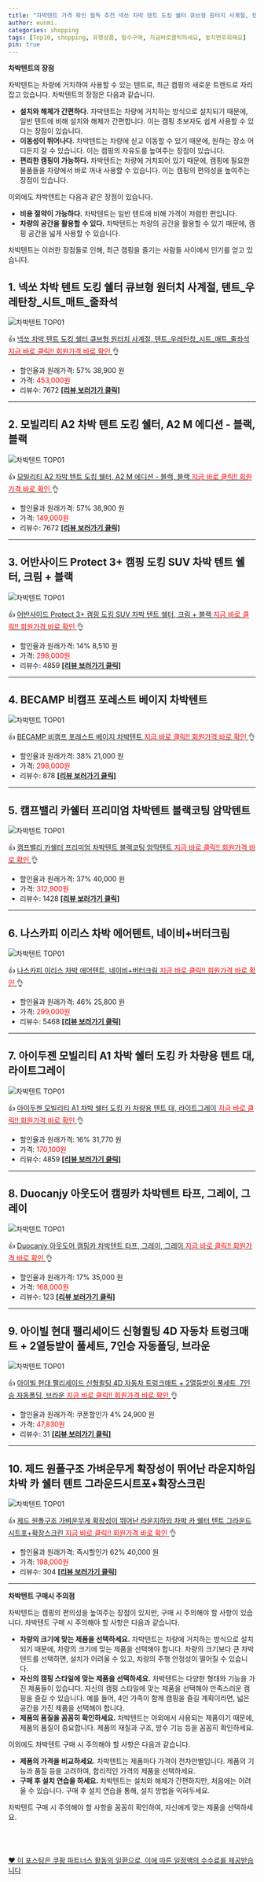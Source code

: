 ```yaml
---
title: "차박텐트 가격 확인 필독 추천 넥쏘 차박 텐트 도킹 쉘터 큐브형 원터치 사계절, 텐트_우레탄창_시트_매트_줄좌석 비교 장점 구매가이드"
author: eunmi.
categories: shopping
tags: [Top10, shopping, 유행상품, 필수구매, 지금바로클릭하세요, 놓치면후회해요]
pin: true
---
```

**차박텐트의 장점**

차박텐트는 차량에 거치하여 사용할 수 있는 텐트로, 최근 캠핑의 새로운 트렌드로 자리 잡고 있습니다. 차박텐트의 장점은 다음과 같습니다.

* **설치와 해체가 간편하다.** 차박텐트는 차량에 거치하는 방식으로 설치되기 때문에, 일반 텐트에 비해 설치와 해체가 간편합니다. 이는 캠핑 초보자도 쉽게 사용할 수 있다는 장점이 있습니다.
* **이동성이 뛰어나다.** 차박텐트는 차량에 싣고 이동할 수 있기 때문에, 원하는 장소 어디든지 갈 수 있습니다. 이는 캠핑의 자유도를 높여주는 장점이 있습니다.
* **편리한 캠핑이 가능하다.** 차박텐트는 차량에 거치되어 있기 때문에, 캠핑에 필요한 물품들을 차량에서 바로 꺼내 사용할 수 있습니다. 이는 캠핑의 편의성을 높여주는 장점이 있습니다.

이외에도 차박텐트는 다음과 같은 장점이 있습니다.

* **비용 절약이 가능하다.** 차박텐트는 일반 텐트에 비해 가격이 저렴한 편입니다.
* **차량의 공간을 활용할 수 있다.** 차박텐트는 차량의 공간을 활용할 수 있기 때문에, 캠핑 공간을 넓게 사용할 수 있습니다.

차박텐트는 이러한 장점들로 인해, 최근 캠핑을 즐기는 사람들 사이에서 인기를 얻고 있습니다.

   

## 1. 넥쏘 차박 텐트 도킹 쉘터 큐브형 원터치 사계절, 텐트_우레탄창_시트_매트_줄좌석

![차박텐트 TOP01](https://thumbnail8.coupangcdn.com/thumbnails/remote/230x230ex/image/vendor_inventory/e320/a68ac3ce3fb0378e11fb30f92d99bf297833bc9757e7c15067016d72f4f0.jpg)


👍 [넥쏘 차박 텐트 도킹 쉘터 큐브형 원터치 사계절, 텐트_우레탄창_시트_매트_줄좌석 <font color=red> 지금 바로 클릭!! 회원가격 바로 확인 </font> ](https://link.coupang.com/re/AFFSDP?lptag=AF3617701&subid=GithubCoopas&pageKey=6406751932&traceid=V0-153&itemId=13721482012&vendorItemId=80972521489) 👌 


- 할인율과 원래가격: 57%  38,900   원
- 가격: <span style='color:red'>453,000원</span>
- 리뷰수: 7672  [**[리뷰 보러가기 클릭]**](https://link.coupang.com/re/AFFSDP?lptag=AF3617701&subid=GithubCoopas&pageKey=6406751932&traceid=V0-153&itemId=13721482012&vendorItemId=80972521489)

---


   

## 2. 모빌리티 A2 차박 텐트 도킹 쉘터, A2 M 에디션 - 블랙, 블랙

![차박텐트 TOP01](https://thumbnail6.coupangcdn.com/thumbnails/remote/230x230ex/image/vendor_inventory/181b/e232105a8f6d0d48a1da75bd99b47f9df57fa33a285bc957c9ad9c6016b4.jpg)


👍 [모빌리티 A2 차박 텐트 도킹 쉘터, A2 M 에디션 - 블랙, 블랙 <font color=red> 지금 바로 클릭!! 회원가격 바로 확인 </font> ](https://link.coupang.com/re/AFFSDP?lptag=AF3617701&subid=GithubCoopas&pageKey=7017835563&traceid=V0-153&itemId=17270470899&vendorItemId=84441608882) 👌 


- 할인율과 원래가격: 57%  38,900   원
- 가격: <span style='color:red'>149,000원</span>
- 리뷰수: 7672  [**[리뷰 보러가기 클릭]**](https://link.coupang.com/re/AFFSDP?lptag=AF3617701&subid=GithubCoopas&pageKey=7017835563&traceid=V0-153&itemId=17270470899&vendorItemId=84441608882)

---


   

## 3. 어반사이드 Protect 3+ 캠핑 도킹 SUV 차박 텐트 쉘터, 크림 + 블랙

![차박텐트 TOP01](https://thumbnail6.coupangcdn.com/thumbnails/remote/230x230ex/image/rs_quotation_api/pgiusidu/0fb3f9ba151344cdadfa5735a51cccf7.png)


👍 [어반사이드 Protect 3+ 캠핑 도킹 SUV 차박 텐트 쉘터, 크림 + 블랙 <font color=red> 지금 바로 클릭!! 회원가격 바로 확인 </font> ](https://link.coupang.com/re/AFFSDP?lptag=AF3617701&subid=GithubCoopas&pageKey=4323235058&traceid=V0-153&itemId=8410912764&vendorItemId=86146105911) 👌 


- 할인율과 원래가격: 14%  8,510   원
- 가격: <span style='color:red'>298,000원</span>
- 리뷰수: 4859  [**[리뷰 보러가기 클릭]**](https://link.coupang.com/re/AFFSDP?lptag=AF3617701&subid=GithubCoopas&pageKey=4323235058&traceid=V0-153&itemId=8410912764&vendorItemId=86146105911)

---


   

## 4. BECAMP 비캠프 포레스트 베이지 차박텐트

![차박텐트 TOP01](https://thumbnail10.coupangcdn.com/thumbnails/remote/230x230ex/image/vendor_inventory/7b59/66d924943f4c2fa527d7368a1ecc33fb785840c5d695811895b8f46d0671.jpg)


👍 [BECAMP 비캠프 포레스트 베이지 차박텐트 <font color=red> 지금 바로 클릭!! 회원가격 바로 확인 </font> ](https://link.coupang.com/re/AFFSDP?lptag=AF3617701&subid=GithubCoopas&pageKey=6470680907&traceid=V0-153&itemId=14122607561&vendorItemId=81369508669) 👌 


- 할인율과 원래가격: 38%  21,000   원
- 가격: <span style='color:red'>298,000원</span>
- 리뷰수: 878  [**[리뷰 보러가기 클릭]**](https://link.coupang.com/re/AFFSDP?lptag=AF3617701&subid=GithubCoopas&pageKey=6470680907&traceid=V0-153&itemId=14122607561&vendorItemId=81369508669)

---


   

## 5. 캠프밸리 카쉘터 프리미엄 차박텐트 블랙코팅 암막텐트

![차박텐트 TOP01](https://thumbnail9.coupangcdn.com/thumbnails/remote/230x230ex/image/vendor_inventory/0dec/93b85932479b669d0f8b1afccf37320a590e9e7a4e73c846a09b48ee8d47.jpg)


👍 [캠프밸리 카쉘터 프리미엄 차박텐트 블랙코팅 암막텐트 <font color=red> 지금 바로 클릭!! 회원가격 바로 확인 </font> ](https://link.coupang.com/re/AFFSDP?lptag=AF3617701&subid=GithubCoopas&pageKey=5529613808&traceid=V0-153&itemId=8673451836&vendorItemId=75960610450) 👌 


- 할인율과 원래가격: 37%  40,000   원
- 가격: <span style='color:red'>312,900원</span>
- 리뷰수: 1428  [**[리뷰 보러가기 클릭]**](https://link.coupang.com/re/AFFSDP?lptag=AF3617701&subid=GithubCoopas&pageKey=5529613808&traceid=V0-153&itemId=8673451836&vendorItemId=75960610450)

---


   

## 6. 나스카피 이리스 차박 에어텐트, 네이비+버터크림

![차박텐트 TOP01](https://thumbnail9.coupangcdn.com/thumbnails/remote/230x230ex/image/vendor_inventory/b877/8bfbabd3341d8bf194c92f0b74c74ca8d0a7e65abc561803615d7d9163af.jpg)


👍 [나스카피 이리스 차박 에어텐트, 네이비+버터크림 <font color=red> 지금 바로 클릭!! 회원가격 바로 확인 </font> ](https://link.coupang.com/re/AFFSDP?lptag=AF3617701&subid=GithubCoopas&pageKey=7159249983&traceid=V0-153&itemId=18014161637&vendorItemId=85071669774) 👌 


- 할인율과 원래가격: 46%  25,800   원
- 가격: <span style='color:red'>299,000원</span>
- 리뷰수: 5468  [**[리뷰 보러가기 클릭]**](https://link.coupang.com/re/AFFSDP?lptag=AF3617701&subid=GithubCoopas&pageKey=7159249983&traceid=V0-153&itemId=18014161637&vendorItemId=85071669774)

---


   

## 7. 아이두젠 모빌리티 A1 차박 쉘터 도킹 카 차량용 텐트 대, 라이트그레이

![차박텐트 TOP01](https://thumbnail10.coupangcdn.com/thumbnails/remote/230x230ex/image/retail/images/5192274088806-cf8974dd-63b8-4054-ae38-bf7a37ec1baa.jpg)


👍 [아이두젠 모빌리티 A1 차박 쉘터 도킹 카 차량용 텐트 대, 라이트그레이 <font color=red> 지금 바로 클릭!! 회원가격 바로 확인 </font> ](https://link.coupang.com/re/AFFSDP?lptag=AF3617701&subid=GithubCoopas&pageKey=1758029776&traceid=V0-153&itemId=2994085740&vendorItemId=70982374340) 👌 


- 할인율과 원래가격: 16%  31,770   원
- 가격: <span style='color:red'>170,100원</span>
- 리뷰수: 4859  [**[리뷰 보러가기 클릭]**](https://link.coupang.com/re/AFFSDP?lptag=AF3617701&subid=GithubCoopas&pageKey=1758029776&traceid=V0-153&itemId=2994085740&vendorItemId=70982374340)

---


   

## 8. Duocanjy 아웃도어 캠핑카 차박텐트 타프, 그레이, 그레이

![차박텐트 TOP01](https://thumbnail7.coupangcdn.com/thumbnails/remote/230x230ex/image/vendor_inventory/2512/9c1b9bbed6b6174592aefc0c09a186a6bb5132fd262524489ec102959c76.jpg)


👍 [Duocanjy 아웃도어 캠핑카 차박텐트 타프, 그레이, 그레이 <font color=red> 지금 바로 클릭!! 회원가격 바로 확인 </font> ](https://link.coupang.com/re/AFFSDP?lptag=AF3617701&subid=GithubCoopas&pageKey=7252224407&traceid=V0-153&itemId=18450328667&vendorItemId=85591118156) 👌 


- 할인율과 원래가격: 17%  35,000   원
- 가격: <span style='color:red'>168,000원</span>
- 리뷰수: 123  [**[리뷰 보러가기 클릭]**](https://link.coupang.com/re/AFFSDP?lptag=AF3617701&subid=GithubCoopas&pageKey=7252224407&traceid=V0-153&itemId=18450328667&vendorItemId=85591118156)

---


   

## 9. 아이빌 현대 팰리세이드 신형퀼팅 4D 자동차 트렁크매트 + 2열등받이 풀세트, 7인승 자동폴딩, 브라운

![차박텐트 TOP01](https://thumbnail6.coupangcdn.com/thumbnails/remote/230x230ex/image/vendor_inventory/9b4f/337648d80f773a8695e36545b0520eae5710c00225dbb1240fa5951e5973.jpg)


👍 [아이빌 현대 팰리세이드 신형퀼팅 4D 자동차 트렁크매트 + 2열등받이 풀세트, 7인승 자동폴딩, 브라운 <font color=red> 지금 바로 클릭!! 회원가격 바로 확인 </font> ](https://link.coupang.com/re/AFFSDP?lptag=AF3617701&subid=GithubCoopas&pageKey=1409293496&traceid=V0-153&itemId=2445532238&vendorItemId=70439253693) 👌 


- 할인율과 원래가격: 쿠폰할인가 4%  24,900   원
- 가격: <span style='color:red'>47,830원</span>
- 리뷰수: 31  [**[리뷰 보러가기 클릭]**](https://link.coupang.com/re/AFFSDP?lptag=AF3617701&subid=GithubCoopas&pageKey=1409293496&traceid=V0-153&itemId=2445532238&vendorItemId=70439253693)

---


   

## 10. 제드 원폴구조 가벼운무게 확장성이 뛰어난 라운지하임 차박 카 쉘터 텐트 그라운드시트포+확장스크린

![차박텐트 TOP01](https://thumbnail7.coupangcdn.com/thumbnails/remote/230x230ex/image/vendor_inventory/78c3/8f6e49298ec96a01caa9e9f709a89cf4bac2dae5e86b48dfca82af04f64c.jpg)


👍 [제드 원폴구조 가벼운무게 확장성이 뛰어난 라운지하임 차박 카 쉘터 텐트 그라운드시트포+확장스크린 <font color=red> 지금 바로 클릭!! 회원가격 바로 확인 </font> ](https://link.coupang.com/re/AFFSDP?lptag=AF3617701&subid=GithubCoopas&pageKey=4826955757&traceid=V0-153&itemId=6224449667&vendorItemId=73520309631) 👌 


- 할인율과 원래가격: 즉시할인가 62%  40,000   원
- 가격: <span style='color:red'>198,000원</span>
- 리뷰수: 304  [**[리뷰 보러가기 클릭]**](https://link.coupang.com/re/AFFSDP?lptag=AF3617701&subid=GithubCoopas&pageKey=4826955757&traceid=V0-153&itemId=6224449667&vendorItemId=73520309631)

---
**차박텐트 구매시 주의점**

차박텐트는 캠핑의 편의성을 높여주는 장점이 있지만, 구매 시 주의해야 할 사항이 있습니다. 차박텐트 구매 시 주의해야 할 사항은 다음과 같습니다.

* **차량의 크기에 맞는 제품을 선택하세요.** 차박텐트는 차량에 거치하는 방식으로 설치되기 때문에, 차량의 크기에 맞는 제품을 선택해야 합니다. 차량의 크기보다 큰 차박텐트를 선택하면, 설치가 어려울 수 있고, 차량의 주행 안정성이 떨어질 수 있습니다.
* **자신의 캠핑 스타일에 맞는 제품을 선택하세요.** 차박텐트는 다양한 형태와 기능을 가진 제품들이 있습니다. 자신의 캠핑 스타일에 맞는 제품을 선택해야 만족스러운 캠핑을 즐길 수 있습니다. 예를 들어, 4인 가족이 함께 캠핑을 즐길 계획이라면, 넓은 공간을 가진 제품을 선택해야 합니다.
* **제품의 품질을 꼼꼼히 확인하세요.** 차박텐트는 야외에서 사용되는 제품이기 때문에, 제품의 품질이 중요합니다. 제품의 재질과 구조, 방수 기능 등을 꼼꼼히 확인하세요.

이외에도 차박텐트 구매 시 주의해야 할 사항은 다음과 같습니다.

* **제품의 가격을 비교하세요.** 차박텐트는 제품마다 가격이 천차만별입니다. 제품의 기능과 품질 등을 고려하여, 합리적인 가격의 제품을 선택하세요.
* **구매 후 설치 연습을 하세요.** 차박텐트는 설치와 해체가 간편하지만, 처음에는 어려울 수 있습니다. 구매 후 설치 연습을 통해, 설치 방법을 익혀두세요.

차박텐트 구매 시 주의해야 할 사항을 꼼꼼히 확인하여, 자신에게 맞는 제품을 선택하세요.<br><br><br><br><br> [ ❤  이 포스팅은 쿠팡 파트너스 활동의 일환으로, 이에 따른 일정액의 수수료를 제공받습니다](https://link.coupang.com/a/bcEFyh)